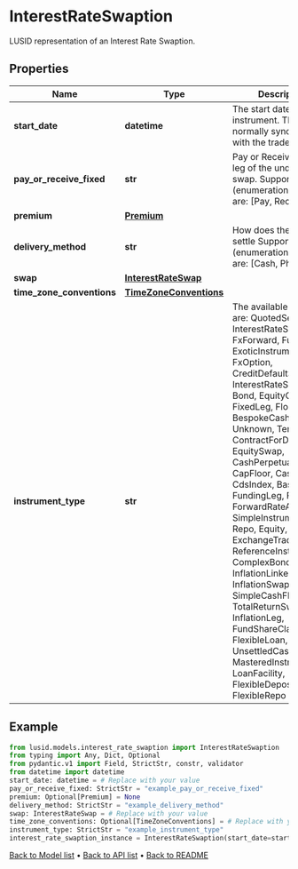 # InterestRateSwaption

LUSID representation of an Interest Rate Swaption.
## Properties
Name | Type | Description | Notes
------------ | ------------- | ------------- | -------------
**start_date** | **datetime** | The start date of the instrument. This is normally synonymous with the trade-date. | 
**pay_or_receive_fixed** | **str** | Pay or Receive the fixed leg of the underlying swap.  Supported string (enumeration) values are: [Pay, Receive]. | 
**premium** | [**Premium**](Premium.md) |  | [optional] 
**delivery_method** | **str** | How does the option settle  Supported string (enumeration) values are: [Cash, Physical]. | 
**swap** | [**InterestRateSwap**](InterestRateSwap.md) |  | 
**time_zone_conventions** | [**TimeZoneConventions**](TimeZoneConventions.md) |  | [optional] 
**instrument_type** | **str** | The available values are: QuotedSecurity, InterestRateSwap, FxForward, Future, ExoticInstrument, FxOption, CreditDefaultSwap, InterestRateSwaption, Bond, EquityOption, FixedLeg, FloatingLeg, BespokeCashFlowsLeg, Unknown, TermDeposit, ContractForDifference, EquitySwap, CashPerpetual, CapFloor, CashSettled, CdsIndex, Basket, FundingLeg, FxSwap, ForwardRateAgreement, SimpleInstrument, Repo, Equity, ExchangeTradedOption, ReferenceInstrument, ComplexBond, InflationLinkedBond, InflationSwap, SimpleCashFlowLoan, TotalReturnSwap, InflationLeg, FundShareClass, FlexibleLoan, UnsettledCash, Cash, MasteredInstrument, LoanFacility, FlexibleDeposit, FlexibleRepo | 
## Example

```python
from lusid.models.interest_rate_swaption import InterestRateSwaption
from typing import Any, Dict, Optional
from pydantic.v1 import Field, StrictStr, constr, validator
from datetime import datetime
start_date: datetime = # Replace with your value
pay_or_receive_fixed: StrictStr = "example_pay_or_receive_fixed"
premium: Optional[Premium] = None
delivery_method: StrictStr = "example_delivery_method"
swap: InterestRateSwap = # Replace with your value
time_zone_conventions: Optional[TimeZoneConventions] = # Replace with your value
instrument_type: StrictStr = "example_instrument_type"
interest_rate_swaption_instance = InterestRateSwaption(start_date=start_date, pay_or_receive_fixed=pay_or_receive_fixed, premium=premium, delivery_method=delivery_method, swap=swap, time_zone_conventions=time_zone_conventions, instrument_type=instrument_type)

```

[Back to Model list](../README.md#documentation-for-models) &#8226; [Back to API list](../README.md#documentation-for-api-endpoints) &#8226; [Back to README](../README.md)

